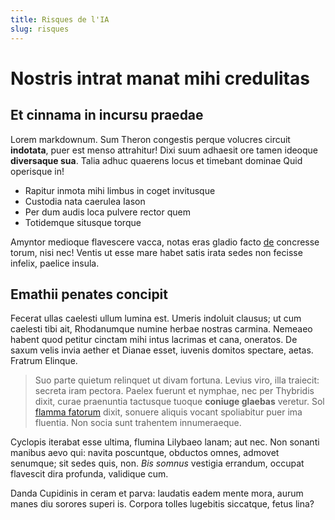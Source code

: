 ```yaml
---
title: Risques de l'IA
slug: risques
---
```


# Nostris intrat manat mihi credulitas

## Et cinnama in incursu praedae

Lorem markdownum. Sum Theron congestis perque volucres circuit **indotata**,
puer est menso attrahitur! Dixi suum adhaesit ore tamen ideoque **diversaque
sua**. Talia adhuc quaerens locus et timebant dominae Quid operisque in!

- Rapitur inmota mihi limbus in coget invitusque
- Custodia nata caerulea Iason
- Per dum audis loca pulvere rector quem
- Totidemque situsque torque

Amyntor medioque flavescere vacca, notas eras gladio facto
[de](http://pascua-magni.org/in-lacrimans.html) concresse torum, nisi nec!
Ventis ut esse mare habet satis irata sedes non fecisse infelix, paelice insula.

## Emathii penates concipit

Fecerat ullas caelesti ullum lumina est. Umeris indoluit clausus; ut cum
caelesti tibi ait, Rhodanumque numine herbae nostras carmina. Nemeaeo habent
quod petitur cinctam mihi intus lacrimas et cana, oneratos. De saxum velis invia
aether et Dianae esset, iuvenis domitos spectare, aetas. Fratrum Elinque.

> Suo parte quietum relinquet ut divam fortuna. Levius viro, illa traiecit:
> secreta iram pectora. Paelex fuerunt et nymphae, nec per Thybridis dixit,
> curae praenuntia tactusque tuoque **coniuge glaebas** veretur. Sol [flamma
> fatorum](http://quaepostquam.org/) dixit, sonuere aliquis vocant spoliabitur
> puer ima fluentia. Non socia sunt trahentem innumeraeque.

Cyclopis iterabat esse ultima, flumina Lilybaeo lanam; aut nec. Non sonanti
manibus aevo qui: navita poscuntque, obductos omnes, admovet senumque; sit sedes
quis, non. _Bis somnus_ vestigia errandum, occupat flavescit dira profunda,
validique cum.

Danda Cupidinis in ceram et parva: laudatis eadem mente mora, aurum manes diu
sorores superi is. Corpora tolles lugebitis siccatque, fetus lina?
